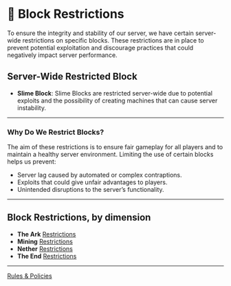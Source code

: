 # 🚫 Block Restrictions

To ensure the integrity and stability of our server, we have certain server-wide restrictions on specific blocks. These restrictions are in place to prevent potential exploitation and discourage practices that could negatively impact server performance.

## Server-Wide Restricted Block

* **Slime Block**: Slime Blocks are restricted server-wide due to potential exploits and the possibility of creating machines that can cause server instability.

***

### Why Do We Restrict Blocks?

The aim of these restrictions is to ensure fair gameplay for all players and to maintain a healthy server environment. Limiting the use of certain blocks helps us prevent:

* Server lag caused by automated or complex contraptions.
* Exploits that could give unfair advantages to players.
* Unintended disruptions to the server’s functionality.

***

## Block Restrictions, by dimension

- **The Ark** [Restrictions](the-ark-restrictions.md)
- **Mining** [Restrictions](mining-restrictions.md)
- **Nether** [Restrictions](nether-restrictions.md)
- **The End** [Restrictions](the-end-restrictions.md)

***

[Rules & Policies](../README.md)
